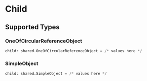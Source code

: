 # Child


## Supported Types

### OneOfCircularReferenceObject

```python
child: shared.OneOfCircularReferenceObject = /* values here */
```

### SimpleObject

```python
child: shared.SimpleObject = /* values here */
```

